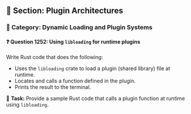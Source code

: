 ## 📘 Section: Plugin Architectures  
### 🔹 Category: Dynamic Loading and Plugin Systems  
#### ❓ Question 1252: Using `libloading` for runtime plugins

Write Rust code that does the following:

- Uses the `libloading` crate to load a plugin (shared library) file at runtime.
- Locates and calls a function defined in the plugin.
- Prints the result to the terminal.

🔧 **Task:** Provide a sample Rust code that calls a plugin function at runtime using `libloading`.
